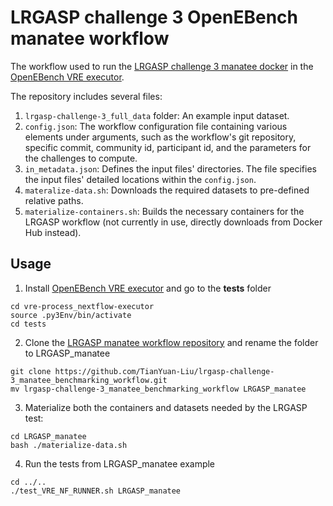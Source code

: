 # LRGASP challenge 3 OpenEBench manatee workflow
The workflow used to run the [LRGASP challenge 3 manatee docker](https://github.com/TianYuan-Liu/lrgasp-challenge-3_manatee_benchmarking_docker) in the [OpenEBench VRE executor](https://github.com/inab/vre-process_nextflow-executor). 

The repository includes several files:

1. `lrgasp-challenge-3_full_data` folder: An example input dataset.
2. `config.json`:  The workflow configuration file containing various elements under arguments, such as the workflow's git repository, specific commit, community id, participant id, and the parameters for the challenges to compute.
3. `in_metadata.json`: Defines the input files' directories. The file specifies the input files' detailed locations within the  `config.json`.
4. `materalize-data.sh`:  Downloads the required datasets to pre-defined relative paths.
5. `materialize-containers.sh`: Builds the necessary containers for the LRGASP workflow (not currently in use, directly downloads from Docker Hub instead).

## Usage
1. Install [OpenEBench VRE executor](https://github.com/inab/vre-process_nextflow-executor/blob/master/INSTALL.md) and go to the **tests** folder
```
cd vre-process_nextflow-executor
source .py3Env/bin/activate
cd tests
```
2. Clone the [LRGASP manatee workflow repository](https://github.com/TianYuan-Liu/lrgasp-challenge-3_manatee_benchmarking_workflow) and rename the folder to  LRGASP_manatee
```
git clone https://github.com/TianYuan-Liu/lrgasp-challenge-3_manatee_benchmarking_workflow.git
mv lrgasp-challenge-3_manatee_benchmarking_workflow LRGASP_manatee
```
3. Materialize both the containers and datasets needed by the LRGASP test:
```
cd LRGASP_manatee
bash ./materialize-data.sh
```
4. Run the tests from LRGASP_manatee example
```
cd ../..
./test_VRE_NF_RUNNER.sh LRGASP_manatee
```

